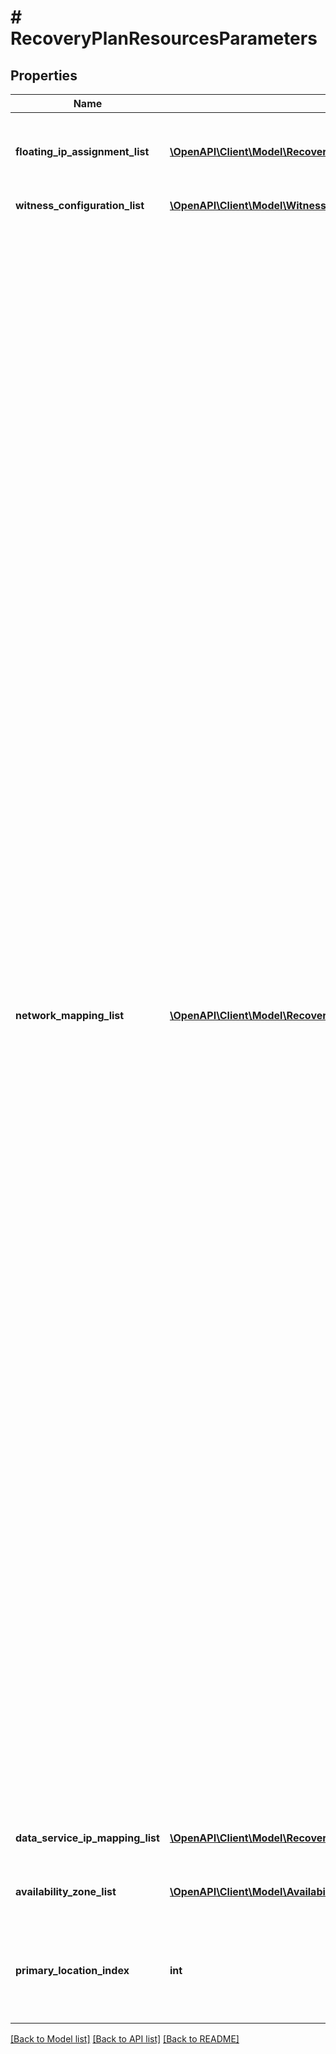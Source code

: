 # # RecoveryPlanResourcesParameters

## Properties

Name | Type | Description | Notes
------------ | ------------- | ------------- | -------------
**floating_ip_assignment_list** | [**\OpenAPI\Client\Model\RecoveryPlanResourcesParametersFloatingIpAssignmentListInner[]**](RecoveryPlanResourcesParametersFloatingIpAssignmentListInner.md) | Floating IP assignment for VMs upon recovery in an Availability Zone. This is applicable only for the public cloud Availability Zones. | [optional]
**witness_configuration_list** | [**\OpenAPI\Client\Model\WitnessConfiguration[]**](WitnessConfiguration.md) | A list containing witness configuration. | [optional]
**network_mapping_list** | [**\OpenAPI\Client\Model\RecoveryPlanResourcesParametersNetworkMappingListInner[]**](RecoveryPlanResourcesParametersNetworkMappingListInner.md) | Network mappings to be used for the Recovery Plan. This will be represented by array of network mappings across the Availability Zones. Each entry of network mapping will have Availability Zone URL, recovery and test network information, static IP assignment for the VMs for the recovery and test networks. For example, Let RNx, TNx denote the recovery and test network information and RIPMx, TIPMx denote the static IP assignment for the VMs. As per below matrix, while performing failover action from Availability Zone AZ1 to AZ2, RN1 will be mapped to RN4 and static IP \&quot;a.b.c.d\&quot; of the VM with reference VMx will be mapped to \&quot;i.j.k.l\&quot;. On performing test failover from AZ1 to AZ2, RN1 will be mapped to TN4 and static IP \&quot;a.b.c.d\&quot; of the VM with reference VMx will be mapped to \&quot;I.J.K.L\&quot;. [[(AZ1 URL, RN1, TN1, [{VMx, \&quot;a.b.c.d\&quot;}, {VMy, \&quot;e.f.g.h\&quot;}],    [{VMx, \&quot;A.B.C.D\&quot;}, {VMy, \&quot;E.F.G.H\&quot;}]),   (AZ2 URL, RN4, TN4, [{VMx, \&quot;i.j.k.l\&quot;}, {VMy, \&quot;m.n.p.q\&quot;}],    [{VMx, \&quot;I.J.K.L\&quot;}, {VMy, \&quot;M.N.P.Q\&quot;}]),   (AZ3 URL, RN7, TN7)],  [(AZ1 URL, RN2, TN2), (AZ2 URL, RN5, TN5),   (AZ3 URL, RN8, TN8)],  [(AZ1 URL, RN3, TN3), (AZ2 URL, RN6, TN6)]] The order of the static IP assignment for the VMs should remain same across all the networks provided in a network mapping. It forms a matrix containing IP mapping for the VMs across the Availability Zones. If a VM has multiple static IP addresses, static IP mapping will happen on the array indices. For example, Let IPrxy denote an IP address in subnet RNz and IPtxy denote an IP address in the subnet TNz. Lets VMx has two static IP address and VMy, VMz has one static IP associated with a vNIC created in network RN1. The IP mapping for the VMs will be as below.     AZ1, RN1        AZ1, TN1        AZ2, RN3        AZ2, TN2 [(VMx, [IPr11]), (VMx, [IPt11]), (VMx, [IPr12]), (VMx,  [IPt12])] [(VMy, [IPr21]), (VMy, [IPt21]), (VMy, [IPr22]), (VMy,  [IPt22])] [(VMz, [IPr31]), (VMz, [IPt31]), (VMz, [IPr32]), (VMz,  [IPt32])] In case of recovery of VMs from one Prism Element to the other within the same Availability Zone, a list of cluster references where the network exists can be specified. The network mapping to be used for a vNIC is decided as follows - 1. If a VM that has a vNIC in a network N1 on cluster C1, then    the network mapping of N1 that has C1 in the cluster    references list will be used.  2. In case there is no network mapping for N1 with cluster C1,    the default mapping of N1 for the Availability Zone (in which    cluster is not specified), will be used if present. | [optional]
**data_service_ip_mapping_list** | [**\OpenAPI\Client\Model\RecoveryPlanResourcesParametersDataServiceIpMappingListInner[]**](RecoveryPlanResourcesParametersDataServiceIpMappingListInner.md) | IP address mappings for attaching Volume Groups to VMs upon failover. | [optional]
**availability_zone_list** | [**\OpenAPI\Client\Model\AvailabilityZoneInformation[]**](AvailabilityZoneInformation.md) | A list containing information about primary and secondary Availability zones. | [optional]
**primary_location_index** | **int** | This field should be set to the index of the Availability Zone in the availability_zone_list which should be considered as a protected Availability Zone. | [optional]

[[Back to Model list]](../../README.md#models) [[Back to API list]](../../README.md#endpoints) [[Back to README]](../../README.md)
